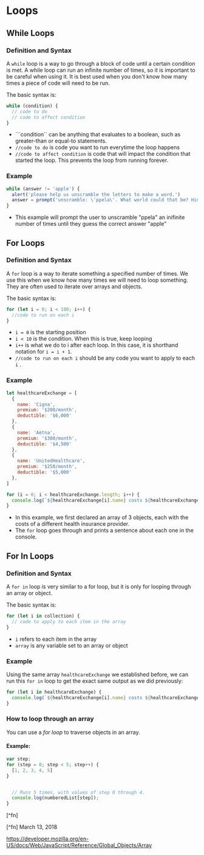 # Loops
## While Loops
### Definition and Syntax
A ```while``` loop is a way to go through a block of code until a certain condition is met. A while loop can run an infinite number of times, so it is important to be careful when using it. It is best used when you don't know how many times a piece of code will need to be run. 

The basic syntax is:
```js
while (condition) {
  // code to do
  // code to affect condition
} 
```
* ```condition`` can be anything that evaluates to a boolean, such as greater-than or equal-to statements.
* ```//code to do``` is code you want to run everytime the loop happens
* ```//code to affect condition``` is code that will impact the condition that started the loop. This prevents the loop from running forever. 

### Example
```js
while (answer != 'apple') {
  alert('please help us unscramble the letters to make a word.')
  answer = prompt('unscramble: \'ppela\'. What world could that be? Hint: it\'s a fruit')
}
```
* This example will prompt the user to unscramble "ppela" an inifinite number of times until they guess the correct answer "apple"

## For Loops
### Definition and Syntax
A ```for``` loop is a way to iterate something a specified number of times. We use this when we know how many times we will need to loop something. They are often used to iterate over arrays and objects. 

The basic syntax is:
```js
for (let i = 0; i < 100; i++) {
  //code to run on each i
}
```
* ```i = 0``` is the starting position
* ```i < 10``` is the condition. When this is true, keep looping
* ```i++``` is what we do to i after each loop. In this case, it is shorthand notation for ```i = i + 1```.
* ```//code to run on each i``` should be any code you want to apply to each ```i``` .

### Example
```js
let healthcareExchange = [
  {
    name: 'Cigna',
    premium: '$200/month',
    deductible: '$6,000'
  },
  {
    name: 'Aetna',
    premium: '$300/month',
    deductible: '$4,500'
  },
  {
    name: 'UnitedHealthcare',
    premium: '$250/month',
    deductible: '$5,000'
  },
]

for (i = 0; i < healthcareExchange.length; i++) {
  console.log(`${healthcareExchange[i].name} costs ${healthcareExchange[i].premium} with a ${healthcareExchange[i].deductible} deductible.`)
}
```
* In this example, we first declared an array of 3 objects, each with the costs of a different health insurance provider. 
* The ```for``` loop goes through and prints a sentence about each one in the console. 

## For In Loops
### Definition and Syntax
A ```for in``` loop is very similar to a for loop, but it is only for looping through an array or object. 

The basic syntax is:
```js
for (let i in collection) {
  // code to apply to each item in the array
}
```
* ```i``` refers to each item in the array
* ```array``` is any variable set to an array or object

### Example
Using the same array ```healthcareExchange``` we established before, we can run this ```for in``` loop to get the exact same output as we did previously:
```js
for (let i in healthcareExchange) {
  console.log(`${healthcareExchange[i].name} costs ${healthcareExchange[i].premium} with a ${healthcareExchange[i].deductible} deductible.`)
}
```





### How to loop through an array

You can use a *for loop* to traverse objects in an array. 

#### Example:

```js
var step;
for (step = 0; step < 5; step++) {
  [1, 2, 3, 4, 5]
}


  // Runs 5 times, with values of step 0 through 4.
  console.log(numberedList[step]);
}
```
[^fn]

[^fn]
March 13, 2018

https://developer.mozilla.org/en-US/docs/Web/JavaScript/Reference/Global_Objects/Array